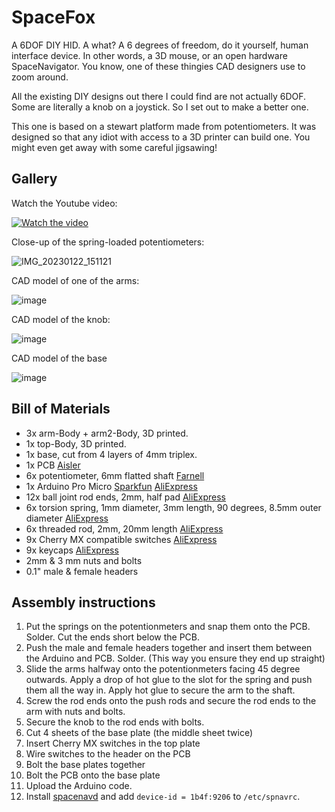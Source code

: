 # SpaceFox

A 6DOF DIY HID. A what? A 6 degrees of freedom, do it yourself, human interface device. In other words, a 3D mouse, or an open hardware SpaceNavigator. You know, one of these thingies CAD designers use to zoom around.

All the existing DIY designs out there I could find are not actually 6DOF. Some are literally a knob on a joystick. So I set out to make a better one.

This one is based on a stewart platform made from potentiometers. It was designed so that any idiot with access to a 3D printer can build one. You might even get away with some careful jigsawing!

## Gallery

Watch the Youtube video:

[![Watch the video](https://img.youtube.com/vi/axdTv2XX5zU/maxresdefault.jpg)](https://youtu.be/axdTv2XX5zU)

Close-up of the spring-loaded potentiometers:

![IMG_20230122_151121](https://user-images.githubusercontent.com/168609/213920844-3f1e3f3d-3065-4bd1-9ab4-7fa8e2922a25.jpg)

CAD model of one of the arms:

![image](https://user-images.githubusercontent.com/168609/213920949-31435c7b-7e93-4a9d-b29e-73e77e09bedb.png)

CAD model of the knob:

![image](https://user-images.githubusercontent.com/168609/213920918-92643485-3842-4950-9df4-5a42fd7a9d67.png)

CAD model of the base

![image](https://user-images.githubusercontent.com/168609/213921023-31bc5136-c5c2-4d00-9462-9a3b7c648821.png)

## Bill of Materials

* 3x arm-Body + arm2-Body, 3D printed.
* 1x top-Body, 3D printed.
* 1x base, cut from 4 layers of 4mm triplex.
* 1x PCB [Aisler](https://aisler.net/p/TOQVENVP)
* 6x potentiometer, 6mm flatted shaft [Farnell](https://nl.farnell.com/tt-electronics-bi-technologies/p120k-f20br5k/potentiometer-rotary-5k-20mm-20/dp/2771751)
* 1x Arduino Pro Micro [Sparkfun](https://www.sparkfun.com/products/12640) [AliExpress](https://www.aliexpress.com/item/32768308647.html)
* 12x ball joint rod ends, 2mm, half pad [AliExpress](https://www.aliexpress.com/item/1005003423670988.html)
* 6x torsion spring, 1mm diameter, 3mm length, 90 degrees, 8.5mm outer diameter [AliExpress](https://www.aliexpress.com/item/1005003823259348.html)
* 6x threaded rod, 2mm, 20mm length [AliExpress](https://nl.aliexpress.com/item/1005002781646885.html)
* 9x Cherry MX compatible switches [AliExpress](https://nl.aliexpress.com/item/1005004285423123.html)
* 9x keycaps [AliExpress](https://nl.aliexpress.com/item/1005003302173904.html)
* 2mm & 3 mm nuts and bolts
* 0.1" male & female headers

## Assembly instructions

1. Put the springs on the potentionmeters and snap them onto the PCB. Solder. Cut the ends short below the PCB.
2. Push the male and female headers together and insert them between the Arduino and PCB. Solder. (This way you ensure they end up straight)
3. Slide the arms halfway onto the potentionmeters facing 45 degree outwards. Apply a drop of hot glue to the slot for the spring and push them all the way in. Apply hot glue to secure the arm to the shaft.
4. Screw the rod ends onto the push rods and secure the rod ends to the arm with nuts and bolts.
5. Secure the knob to the rod ends with bolts.
7. Cut 4 sheets of the base plate (the middle sheet twice)
8. Insert Cherry MX switches in the top plate
9. Wire switches to the header on the PCB
11. Bolt the base plates together
10. Bolt the PCB onto the base plate
6. Upload the Arduino code.
8. Install [spacenavd](https://github.com/FreeSpacenav/spacenavd) and add `device-id = 1b4f:9206` to `/etc/spnavrc`.
